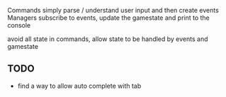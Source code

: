 

Commands simply parse / understand user input and then create events
Managers subscribe to events, update the gamestate and print to the console


avoid all state in commands, allow state to be handled by events and gamestate

## TODO
* find a way to allow auto complete with tab